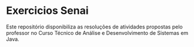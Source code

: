 # Exercicios Senai
Este repositório disponibiliza as resoluções de atividades propostas pelo professor no Curso Técnico de Análise e Desenvolvimento de Sistemas em Java.
